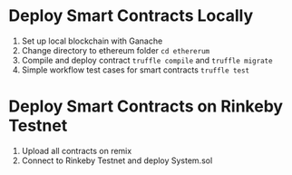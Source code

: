 # Deploy Smart Contracts Locally
1. Set up local blockchain with Ganache
1. Change directory to ethereum folder `cd ethererum`
1. Compile and deploy contract `truffle compile` and `truffle migrate`
1. Simple workflow test cases for smart contracts `truffle test`

# Deploy Smart Contracts on Rinkeby Testnet
1. Upload all contracts on remix
1. Connect to Rinkeby Testnet and deploy System.sol
